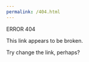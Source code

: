 ```yaml
---
permalink: /404.html
---
```


ERROR 404


This link appears to be broken.

Try change the link, perhaps? 
